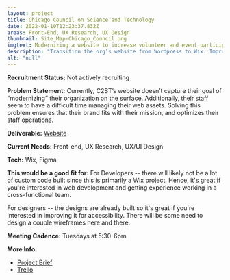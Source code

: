 ```yaml
---
layout: project
title: Chicago Council on Science and Technology
date: 2022-01-10T12:23:37.832Z
areas: Front-End, UX Research, UX Design
thumbnail: Site_Map-Chicago_Council.png
imgtext: Modernizing a website to increase volunteer and event participation
description: "Transition the org’s website from Wordpress to Wix. Improve the exisitng designs and develop it on the Wix platform."
alt: "null"
---
```

**Recruitment Status:** Not actively recruiting

**Problem Statement:** Currently, C2ST’s website doesn’t capture their goal of “modernizing” their organization on the surface. Additionally, their staff seem to have a difficult time managing their web assets. Solving this problem ensures that their brand fits with their mission, and optimizes their staff operations.

**Deliverable:** [Website](https://www.c2st.org/)

**Current Needs:** Front-end, UX Research, UX/UI Design

**Tech:** Wix, Figma

**This would be a good fit for:** For Developers -- there will likely not be a lot of custom code built since this is primarily a Wix project. Hence, it's great if you're interested in web development and getting experience working in a cross-functional team.

For designers -- the designs are already built so it's great if you're interested in improving it for accessibility. There will be some need to design a couple wireframes here and there.

**Meeting Cadence:** Tuesdays at 5:30-6pm

**More Info:**

* [Project Brief](https://docs.google.com/document/d/1INlaxG-2HY9RJ6T3x7_yHJIQYEAwlDfUJTyrC_dDkFY/edit?usp=sharing)
* [Trello](https://trello.com/b/hNmFqUFT/chicago-council-on-science-technology)